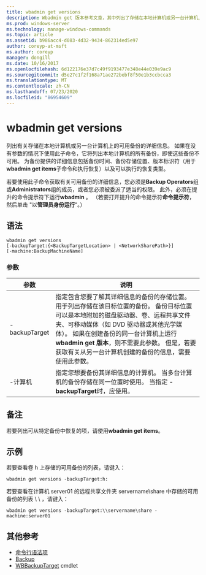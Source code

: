 ```yaml
---
title: wbadmin get versions
description: Wbadmin get 版本参考文章，其中列出了存储在本地计算机或另一台计算机上的可用备份的详细信息。
ms.prod: windows-server
ms.technology: manage-windows-commands
ms.topic: article
ms.assetid: b986acc4-d083-4d32-9434-862314ed5e97
author: coreyp-at-msft
ms.author: coreyp
manager: dongill
ms.date: 10/16/2017
ms.openlocfilehash: 6d122176e37d7c49f9193477e348e44e039e9ac9
ms.sourcegitcommit: d5e27c1f2f168a71ae272bebf8f50e1b3ccbcca3
ms.translationtype: MT
ms.contentlocale: zh-CN
ms.lasthandoff: 07/23/2020
ms.locfileid: "86954609"
---
```

# <a name="wbadmin-get-versions"></a>wbadmin get versions



列出有关存储在本地计算机或另一台计算机上的可用备份的详细信息。 如果在没有参数的情况下使用此子命令，它将列出本地计算机的所有备份，即使这些备份不可用。 为备份提供的详细信息包括备份时间、备份存储位置、版本标识符（用于**wbadmin get items**子命令和执行恢复）以及可以执行的恢复类型。

若要使用此子命令获取有关可用备份的详细信息，您必须是**Backup Operators**组或**Administrators**组的成员，或者您必须被委派了适当的权限。 此外，必须在提升的命令提示符下运行**wbadmin** 。 （若要打开提升的命令提示符**命令提示符**，然后单击 "以**管理员身份运行**"。）

## <a name="syntax"></a>语法

```
wbadmin get versions
[-backupTarget:{<BackupTargetLocation> | <NetworkSharePath>}]
[-machine:BackupMachineName]
```

### <a name="parameters"></a>参数

|参数|说明|
|---------|-----------|
|-backupTarget|指定包含您要了解其详细信息的备份的存储位置。 用于列出存储在该目标位置的备份。 备份目标位置可以是本地附加的磁盘驱动器、卷、远程共享文件夹、可移动媒体（如 DVD 驱动器或其他光学媒体）。 如果在创建备份的同一台计算机上运行**wbadmin get 版本**，则不需要此参数。 但是，若要获取有关从另一台计算机创建的备份的信息，需要使用此参数。|
|-计算机|指定您想要备份其详细信息的计算机。 当多台计算机的备份存储在同一位置时使用。 当指定 **-backupTarget**时，应使用。|

## <a name="remarks"></a>备注

若要列出可从特定备份中恢复的项，请使用**wbadmin get items**。

## <a name="examples"></a>示例

若要查看卷 h 上存储的可用备份的列表，请键入：
```
wbadmin get versions -backupTarget:h:
```
若要查看在计算机 server01 的远程共享文件夹 servername\share 中存储的可用备份的列表 \\ \\ ，请键入：
```
wbadmin get versions -backupTarget:\\servername\share -machine:server01
```

## <a name="additional-references"></a>其他参考

- [命令行语法项](command-line-syntax-key.md)
-   [Backup](wbadmin.md)
-   [WBBackupTarget](/powershell/module/windowserverbackup/?view=winserver2012r2-ps) cmdlet

